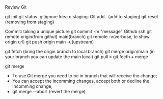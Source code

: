 Review Git

git init
git status
.gitignore
Idea o staging: 
    Git add . (add to staging)
    git reset (removing from staging)

Commit: taking a unique picture
git commit -m "message"
Github
ssh
git remote origin(from githut) main(branch)
git remote -v(verbose, to show origin url)
git push origin main -u(upstream)

git fetch (bring the origin branch to local branch)
git merge origin/main (in your branch you can update the main local)
git pull = git fecth + merge

git merge
- To use Git merge you need to be in branch that will receive the change;
- You can accept the incomming changes, accept both or decline the incomming change;
- git merge --abort (revert the merge)